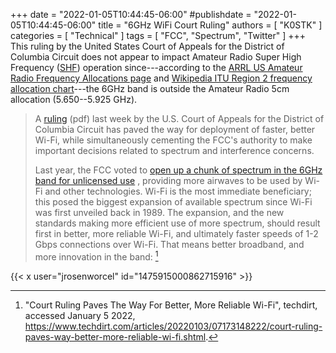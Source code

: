 +++
date = "2022-01-05T10:44:45-06:00"
#publishdate = "2022-01-05T10:44:45-06:00"
title = "6GHz WiFi Court Ruling"
authors = [ "K0STK" ]
categories = [ "Technical" ]
tags = [ "FCC", "Spectrum", "Twitter" ]
+++
This ruling by the United States Court of Appeals for the District of
Columbia Circuit does not appear to impact Amateur Radio Super High
Frequency
([SHF](https://en.wikipedia.org/wiki/Super_high_frequency)) operation
since---according to the
[ARRL US Amateur Radio Frequency Allocations page](http://www.arrl.org/frequency-allocations) and 
[Wikipedia ITU Region 2 frequency allocation
chart](https://en.wikipedia.org/wiki/Amateur_radio_frequency_allocations#ITU_Region_2)---the
6GHz band is outside the Amateur Radio 5cm allocation (5.650--5.925 GHz).

<!--more-->

>A 
>[ruling](https://www.cadc.uscourts.gov/internet/opinions.nsf/7658F4CE919568A7852587B900589344/%24file/20-1190-1928330.pdf)
>(pdf) last week by the U.S. Court of Appeals for the District of
>Columbia Circuit has paved the way for deployment of faster, better Wi-Fi,
>while simultaneously cementing the FCC's authority to make important
>decisions related to spectrum and interference concerns.
>
>Last year, the FCC voted to
>[open up a chunk of spectrum in the 6GHz band for unlicensed use](https://www.theverge.com/2020/4/23/21231623/6ghz-wifi-6e-explained-speed-availability-fcc-approval)
>, providing more airwaves to be used by Wi-Fi and other technologies.
>Wi-Fi is the most immediate beneficiary; this posed the biggest
>expansion of available spectrum since Wi-Fi was first unveiled back in
>1989. The expansion, and the new standards making more efficient use of
>more spectrum, should result first in better, more reliable Wi-Fi, and
>ultimately faster speeds of 1-2 Gbps connections over Wi-Fi. That means
>better broadband, and more innovation in the band: [^1]

[^1]: "Court Ruling Paves The Way For Better, More Reliable Wi-Fi", techdirt, accessed January 5 2022, https://www.techdirt.com/articles/20220103/07173148222/court-ruling-paves-way-better-more-reliable-wi-fi.shtml.

{{< x user="jrosenworcel" id="1475915000862715916" >}}
